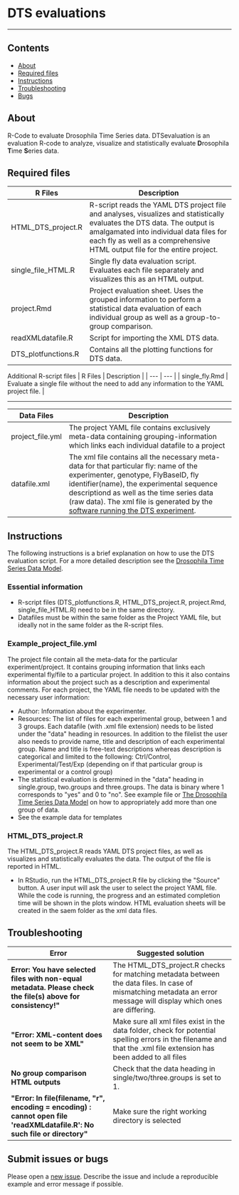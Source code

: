 # DTS evaluations
-----------------

## Contents

- [About](#about)
- [Required files](#Required-files)
- [Instructions](#Instructions)
- [Troubleshooting](#Troubleshooting)
- [Bugs](#Submit-issues-or-bugs)

## About
R-Code to evaluate Drosophila Time Series data.
DTSevaluation is an evaluation R-code to analyze, visualize and statistically evaluate  **D**rosophila **T**ime **S**eries data.


## Required files

| R Files | Description |
| --- | --- |
| HTML_DTS_project.R | R-script reads the YAML DTS project file and analyses, visualizes and statistically evaluates the DTS data. The output is amalgamated into individual data files for each fly as well as a comprehensive HTML output file for the entire project.|
| single_file_HTML.R | Single fly data evaluation script. Evaluates each file separately and visualizes this as an HTML output.|
|project.Rmd | Project evaluation sheet. Uses the grouped information to perform a statistical data evaluation of each individual group as well as a group-to-group comparison.|
| readXMLdatafile.R | Script for importing the XML DTS data. |
| DTS_plotfunctions.R | Contains all the plotting functions for DTS data.|
Additional R-script files
| R Files | Description |
| --- | --- |
| single_fly.Rmd | Evaluate a single file without the need to add any information to the YAML project file.  |

---------
| Data Files | Description |
| --- | --- |
|project_file.yml | The project YAML file contains exclusively meta-data containing grouping-information which links each individual datafile to a project|
|datafile.xml | The xml file contains all the necessary meta-data for that particular fly: name of the experimenter, genotype, FlyBaseID, fly identifier(name), the experimental sequence descriptiond as well as the time series data (raw data). The xml file is generated by the [software running the DTS experiment](https://github.com/brembslab/DTSexperiments).|

## Instructions
 The following instructions is a brief explanation on how to use the DTS evaluation script. For a more detailed description see the [Drosophila Time Series Data Model](https://github.com/brembslab/dtsdatamodel).

### Essential information 
+ R-script files (DTS_plotfunctions.R, HTML_DTS_project.R, project.Rmd, single_file_HTML.R) need to be in the same directory.
+ Datafiles must be within the same folder as the Project YAML file, but ideally not in the same folder as the R-script files.

### Example_project_file.yml
The project file contain all the meta-data for the particular experiment/project. It contains grouping information that links each experimental fly/file to a particular project. In addition to this it also contains information about the project such as a description and experimental comments. For each project, the YAML file needs to be updated with the necessary user information:
+ Author: Information about the experimenter.
+ Resources: The list of files for each experimental group, between 1 and 3 groups. Each datafile (with .xml file extension) needs to be listed under the "data" heading in resources. In addition to the filelist the user also needs to provide name, title and description of each experimental group. Name and title is free-text descriptions whereas description is categorical and limited to the following: Ctrl/Control, Experimental/Test/Exp (depending on if that particular group is experimental or a control group)
+ The statistical evaluation is determined in the "data" heading in single.group, two.groups and three.groups. The data is binary where 1 corresponds to "yes" and 0 to "no".
See example file or [The Drosophila Time Series Data Model](https://github.com/brembslab/dtsdatamodel) on how to appropriately add more than one group of data.
+ See the example data for templates

### HTML_DTS_project.R
The HTML_DTS_project.R reads YAML DTS project files, as well as visualizes and statistically evaluates the data. The output of the file is reported in HTML.
- In RStudio, run the HTML_DTS_project.R file by clicking the "Source" button. A user input will ask the user to select the project YAML file. While the code is running, the progress and an estimated completion time will be shown in the plots window. HTML evaluation sheets will be created in the saem folder as the xml data files.
## Troubleshooting

| Error | Suggested solution |
| --- | --- |
| **Error: You have selected files with non-equal metadata. Please check the file(s) above for consistency!"** |The HTML_DTS_project.R checks for matching metadata between the data files. In case of mismatching metadata an error message will display which ones are differing.|
| **"Error: XML-content does not seem to be XML"** |    Make sure all xml files exist in the data folder, check for potential spelling errors in the filename and that the .xml file extension has been added to all files
| **No group comparison HTML outputs** | Check that the data heading in single/two/three.groups is set to 1. |
| **"Error: In file(filename, "r", encoding = encoding) :  cannot open file 'readXMLdatafile.R': No such file or directory"** | Make sure the right working directory is selected |

## Submit issues or bugs

Please open a [new issue](https://github.com/brembslab/DTSevaluations/issues/new). Describe the issue and include a reproducible example and error message if possible.
